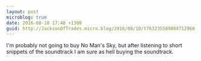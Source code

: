 ```yaml
---
layout: post
microblog: true
date: 2016-08-10 17:48 +1300
guid: http://JacksonOfTrades.micro.blog/2016/08/10/t763235589084712960.html
---
```

I'm probably not going to buy No Man's Sky, but after listening to short snippets of the soundtrack I am sure as hell buying the soundtrack.
